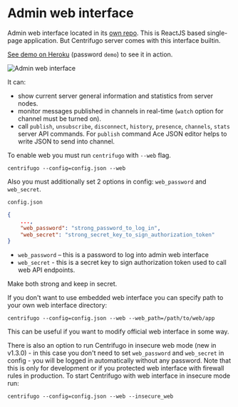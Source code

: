 # Admin web interface

Admin web interface located in its [own repo](https://github.com/centrifugal/web). This
is ReactJS based single-page application. But Centrifugo server comes with this interface builtin.

[See demo on Heroku](https://centrifugo.herokuapp.com) (password `demo`) to see it in action.

![Admin web interface](https://raw.githubusercontent.com/centrifugal/documentation/master/assets/images/web.gif)

It can:

* show current server general information and statistics from server nodes.
* monitor messages published in channels in real-time (`watch` option for channel must be turned on).
* call `publish`, `unsubscribe`, `disconnect`, `history`, `presence`, `channels`, `stats` server API commands. For
    `publish` command Ace JSON editor helps to write JSON to send into channel.

To enable web you must run `centrifugo` with `--web` flag.

```
centrifugo --config=config.json --web
```

Also you must additionally set 2 options in config: `web_password` and `web_secret`.

`config.json`

```json
{
    ...,
    "web_password": "strong_password_to_log_in",
    "web_secret": "strong_secret_key_to_sign_authorization_token"
}
```

* `web_password` – this is a password to log into admin web interface
* `web_secret` - this is a secret key to sign authorization token used to call web API endpoints.

Make both strong and keep in secret.

If you don't want to use embedded web interface you can specify path to your own web interface directory:

```
centrifugo --config=config.json --web --web_path=/path/to/web/app
```

This can be useful if you want to modify official web interface in some way.

There is also an option to run Centrifugo in insecure web mode (new in v1.3.0) - in this case you
don't need to set `web_password` and `web_secret` in config - you will be logged in automatically
without any password. Note that this is only for development or if you protected web interface
with firewall rules in production. To start Centrifugo with web interface in insecure mode run:

```
centrifugo --config=config.json --web --insecure_web
```
